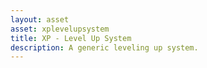 ```yaml
---
layout: asset
asset: xplevelupsystem
title: XP - Level Up System
description: A generic leveling up system.
---
```

